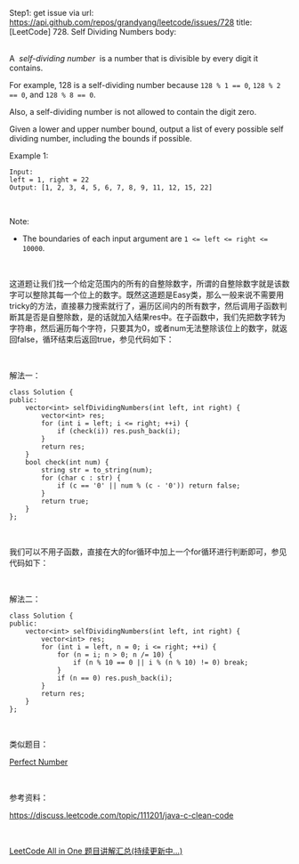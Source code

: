 Step1: get issue via url: https://api.github.com/repos/grandyang/leetcode/issues/728 
 title:[LeetCode] 728. Self Dividing Numbers 
 body:  
  

A  _self-dividing number_  is a number that is divisible by every digit it contains.

For example, 128 is a self-dividing number because `128 % 1 == 0`, `128 % 2 == 0`, and `128 % 8 == 0`.

Also, a self-dividing number is not allowed to contain the digit zero.

Given a lower and upper number bound, output a list of every possible self dividing number, including the bounds if possible.

Example 1:
    
    
    Input: 
    left = 1, right = 22
    Output: [1, 2, 3, 4, 5, 6, 7, 8, 9, 11, 12, 15, 22]
    

 

Note:

  * The boundaries of each input argument are `1 <= left <= right <= 10000`.



 

这道题让我们找一个给定范围内的所有的自整除数字，所谓的自整除数字就是该数字可以整除其每一个位上的数字。既然这道题是Easy类，那么一般来说不需要用tricky的方法，直接暴力搜索就行了，遍历区间内的所有数字，然后调用子函数判断其是否是自整除数，是的话就加入结果res中。在子函数中，我们先把数字转为字符串，然后遍历每个字符，只要其为0，或者num无法整除该位上的数字，就返回false，循环结束后返回true，参见代码如下：

 

解法一：
    
    
    class Solution {
    public:
        vector<int> selfDividingNumbers(int left, int right) {
            vector<int> res;
            for (int i = left; i <= right; ++i) {
                if (check(i)) res.push_back(i);
            }
            return res;
        }
        bool check(int num) {
            string str = to_string(num);
            for (char c : str) {
                if (c == '0' || num % (c - '0')) return false;
            }
            return true;
        }
    };

 

我们可以不用子函数，直接在大的for循环中加上一个for循环进行判断即可，参见代码如下：

 

解法二：
    
    
    class Solution {
    public:
        vector<int> selfDividingNumbers(int left, int right) {
            vector<int> res;
            for (int i = left, n = 0; i <= right; ++i) {
                for (n = i; n > 0; n /= 10) {
                    if (n % 10 == 0 || i % (n % 10) != 0) break;
                }
                if (n == 0) res.push_back(i);
            }
            return res;
        }
    };

 

类似题目：

[Perfect Number](http://www.cnblogs.com/grandyang/p/6636879.html)

 

参考资料：

<https://discuss.leetcode.com/topic/111201/java-c-clean-code>

 

[LeetCode All in One 题目讲解汇总(持续更新中...)](http://www.cnblogs.com/grandyang/p/4606334.html)
